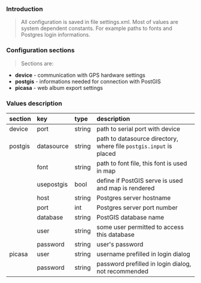### Introduction ###

> All configuration is saved in file settings.xml. Most of values are system dependent constants. For example paths to fonts and Postgres login informations.

### Configuration sections ###

> Sections are:

  * **device** - communication with GPS hardware settings
  * **postgis** - informations needed for connection with PostGIS
  * **picasa** - web album export settings

### Values description ###

| **section** | **key** | **type** | **description** |
|:------------|:--------|:---------|:----------------|
| device | port | string | path to serial port with device |
| postgis | datasource | string | path to datasource directory, where file `postgis.input` is placed |
|  | font | string | path to font file, this font is used in map |
|  | usepostgis | bool | define if PostGIS serve is used and map is rendered |
|  | host | string | Postgres server hostname |
|  | port | int | Postgres server port number |
|  | database | string | PostGIS database name |
|  | user | string | some user permitted to access this database |
|  | password | string | user's password |
| picasa | user | string | username prefilled in login dialog |
|  | password | string | password prefilled in login dialog, not recommended |
